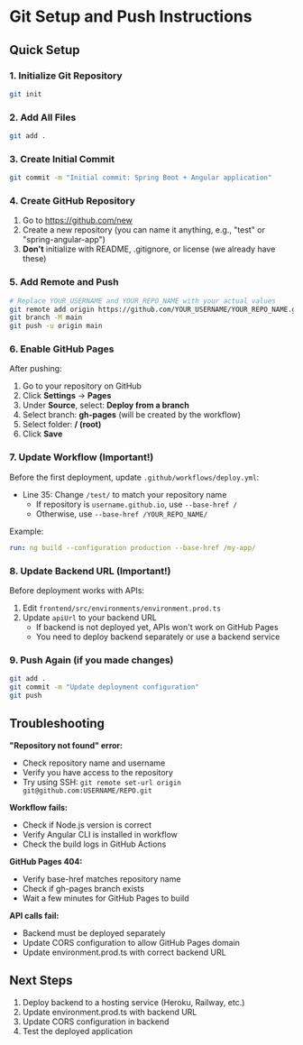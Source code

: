 # Git Setup and Push Instructions

## Quick Setup

### 1. Initialize Git Repository

```bash
git init
```

### 2. Add All Files

```bash
git add .
```

### 3. Create Initial Commit

```bash
git commit -m "Initial commit: Spring Boot + Angular application"
```

### 4. Create GitHub Repository

1. Go to https://github.com/new
2. Create a new repository (you can name it anything, e.g., "test" or "spring-angular-app")
3. **Don't** initialize with README, .gitignore, or license (we already have these)

### 5. Add Remote and Push

```bash
# Replace YOUR_USERNAME and YOUR_REPO_NAME with your actual values
git remote add origin https://github.com/YOUR_USERNAME/YOUR_REPO_NAME.git
git branch -M main
git push -u origin main
```

### 6. Enable GitHub Pages

After pushing:
1. Go to your repository on GitHub
2. Click **Settings** → **Pages**
3. Under **Source**, select: **Deploy from a branch**
4. Select branch: **gh-pages** (will be created by the workflow)
5. Select folder: **/ (root)**
6. Click **Save**

### 7. Update Workflow (Important!)

Before the first deployment, update `.github/workflows/deploy.yml`:
- Line 35: Change `/test/` to match your repository name
  - If repository is `username.github.io`, use `--base-href /`
  - Otherwise, use `--base-href /YOUR_REPO_NAME/`

Example:
```yaml
run: ng build --configuration production --base-href /my-app/
```

### 8. Update Backend URL (Important!)

Before deployment works with APIs:
1. Edit `frontend/src/environments/environment.prod.ts`
2. Update `apiUrl` to your backend URL
   - If backend is not deployed yet, APIs won't work on GitHub Pages
   - You need to deploy backend separately or use a backend service

### 9. Push Again (if you made changes)

```bash
git add .
git commit -m "Update deployment configuration"
git push
```

## Troubleshooting

**"Repository not found" error:**
- Check repository name and username
- Verify you have access to the repository
- Try using SSH: `git remote set-url origin git@github.com:USERNAME/REPO.git`

**Workflow fails:**
- Check if Node.js version is correct
- Verify Angular CLI is installed in workflow
- Check the build logs in GitHub Actions

**GitHub Pages 404:**
- Verify base-href matches repository name
- Check if gh-pages branch exists
- Wait a few minutes for GitHub Pages to build

**API calls fail:**
- Backend must be deployed separately
- Update CORS configuration to allow GitHub Pages domain
- Update environment.prod.ts with correct backend URL

## Next Steps

1. Deploy backend to a hosting service (Heroku, Railway, etc.)
2. Update environment.prod.ts with backend URL
3. Update CORS configuration in backend
4. Test the deployed application

